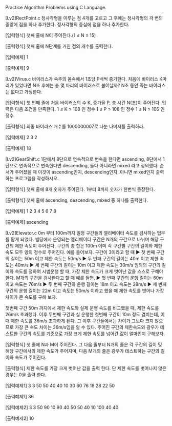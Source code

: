 Practice Algorithm Problems using C Language.

[Lv2]RectPoint.c
정사각형을 이루는 점 4개를 고르고 그 후에는 정사각형의 각 변의 중앙에 점을 하나 추가한다.
정사각형의 중심에 점을 하나 추가한다.

[입력형식]
첫째 줄에 N이 주어진다.(1 ≤ N ≤ 15)

[출력형식]
첫째 줄에 N단계를 거친 점의 개수를 출력한다.

[입력예제]
1

[출력예제]
9


[Lv2]Virus.c
바이러스가 숙주의 몸속에서 1초당 P배씩 증가한다. 처음에 바이러스 K마리가 있었다면 N초 후에는 총 몇 마리의 바이러스로 불어날까? N초 동안 죽는 바이러스는 없다고 가정한다.

[입력형식]
첫 번째 줄에 처음 바이러스의 수 K, 증가율 P, 총 시간 N(초)이 주어진다.
입력은 다음 조건을 만족한다.
   1 ≤ K ≤ 108 인 정수
   1 ≤ P ≤ 108 인 정수
   1 ≤ N ≤ 106 인 정수
   
[출력형식]
최종 바이러스 개수를 1000000007로 나눈 나머지를 출력하라.

[입력예제]
2 3 2

[출력예제]
18

[Lv2]GearShift.c
1단에서 8단으로 연속적으로 변속을 한다면 ascending, 8단에서 1단으로 연속적으로 변속한다면 descending, 둘다 아니라면 mixed 라고 정의했다.
순서가 주어졌을 때 이것이 ascending인지, descending인지, 아니면 mixed인지 출력하는 프로그램을 작성하시오.

[입력형식]
첫째 줄에 8개 숫자가 주어진다. 1부터 8까지 숫자가 한번씩 등장한다.

[출력형식]
첫째 줄에 ascending, descending, mixed 중 하나를 출력한다.

[입력예제]
1 2 3 4 5 6 7 8

[출력예제]
ascending

[Lv2]Elevator.c
0m 부터 100m까지 일정 구간들의 엘리베이터 속도를 검사하는 업무를 맡게 되었다.
빌딩에서 운영되는 엘리베이터 구간은 N개의 구간으로 나뉘며 해당 구간의 제한 속도이 주어진다.
구간의 총 합은 100m 이며 각 구간별 구간의 길이와 제한 속도 모두 양의 정수로 주어진다. 예를 들어보자. 구간이 3이라고 할 때
▶ 첫 번째 구간의 길이는 50m 이고 제한 속도는 50m/s
▶ 두 번째 구간의 길이는 40m 이고 제한 속도는 40m/s
▶ 세 번째 구간의 길이는 10m 이고 제한 속도는 30m/s
임의의 구간의 길이와 속도를 정하여 시범운행 할 때, 가장 제한 속도가 크게 벗어난 값을 스스로 구해야 한다. M개의 구간을 검사한다고 할 때 예를 들면,
▶ 첫 번째 구간의 운행 길이는 60m 이고 속도는 76m/s
▶ 두 번째 구간의 운행 길이는 18m 이고 속도는 28m/s
▶ 세 번째 구간의 운행 길이는 22m 이고 속도는 50m/s 
이라고 했을 때 제한 속도를 벗어나 가장 차이가 큰 속도를 구해 보자.

첫번째 구간 50m 까지에서 제한 속도와 실제 운행 속도를 비교했을 때, 제한 속도를 26m/s 초과했다. 
이후 두번째 구간과 실 운행한 첫번째 구간이 10m 정도 겹치는데, 이때 제한 속도를 36m/s 초과하게 된다. 
그 이후 구간들에서는 차이가 그보다 크지 않으므로 가장 큰 속도 차이는 36m/s임을 알 수 있다. 
주어진 구간의 제한속도와 광우가 테스트한 구간의 속도를 기준으로 가장 크게 제한 속도를 넘어간 값이 얼마인지 구해보자.

[입력형식]
첫 줄에 N과 M이 주어진다. 그 다움 줄부터 N개의 줄은 각 구간의 길이 및 해당 구간에서의 제한 속도가 주어지며, 다음 M개의 줄은 광우가 테스트하는 구간의 길이와 속도가 주어진다.

[출력형식]
제한 속도를 가장 크게 벗어난 값을 출력 한다. 단 제한 속도를 벗어나지 않은 경우는 0을 출력 한다.

[입력예제1]
3 3
50 50
40 40
10 30
60 76
18 28
22 50

[출력예제1]
36

[입력예제2]
3 3
50 90
10 90
40 50
50 40
10 100
40 40

[출력예제2]
10
